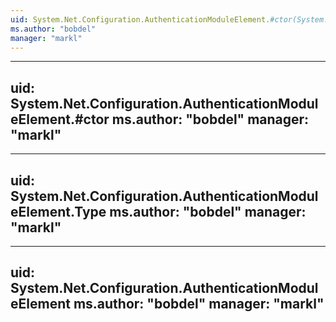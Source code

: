 ```yaml
---
uid: System.Net.Configuration.AuthenticationModuleElement.#ctor(System.String)
ms.author: "bobdel"
manager: "markl"
---
```


---
uid: System.Net.Configuration.AuthenticationModuleElement.#ctor
ms.author: "bobdel"
manager: "markl"
---

---
uid: System.Net.Configuration.AuthenticationModuleElement.Type
ms.author: "bobdel"
manager: "markl"
---

---
uid: System.Net.Configuration.AuthenticationModuleElement
ms.author: "bobdel"
manager: "markl"
---
